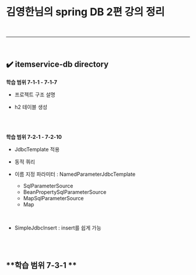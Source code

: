 # 김영한님의 spring DB 2편 강의 정리
<br>
<hr>
<br>

## ✔️ itemservice-db directory
**학습 범위 7-1-1 - 7-1-7**
- 프로젝트 구조 설명

- h2 테이블 생성
<br>
<br>

**학습 범위 7-2-1 - 7-2-10**
- JdbcTemplate 적용

- 동적 쿼리

- 이름 지정 파라미터 : NamedParameterJdbcTemplate
  - SqlParameterSource
  - BeanPropertySqlParameterSource
  - MapSqlParameterSource
  - Map
<br>

- SimpleJdbcInsert : insert를 쉽게 가능
<br>
<br>

**학습 범위 7-3-1 **
- 
